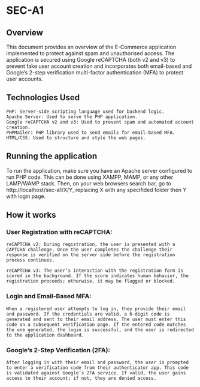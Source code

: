 # SEC-A1
## Overview

This document provides an overview of the E-Commerce application implemented to protect against spam and unauthorised access. The application is secured using Google reCAPTCHA (both v2 and v3) to prevent fake user account creation and incorporates both email-based and Google’s 2-step verification multi-factor authentication (MFA) to protect user accounts.

## Technologies Used
    PHP: Server-side scripting language used for backend logic.
    Apache Server: Used to serve the PHP application.
    Google reCAPTCHA v2 and v3: Used to prevent spam and automated account creation.
    PHPMailer: PHP library used to send emails for email-based MFA.
    HTML/CSS: Used to structure and style the web pages.

## Running the application
To run the application, make sure you have an Apache server configured to run PHP code. This can be done using XAMPP, MAMP, or any other LAMP/WAMP stack. Then, on your web browsers search bar, go to http://localhost/sec-a1/X/Y, replacing X with any specifided folder then Y with login page.

## How it works

### User Registration with reCAPTCHA:
    reCAPTCHA v2: During registration, the user is presented with a CAPTCHA challenge. Once the user completes the challenge their response is verified on the server side before the registration process continues.
    
    reCAPTCHA v3: The user’s interaction with the registration form is scored in the background. If the score indicates human behavior, the registration proceeds; otherwise, it may be flagged or blocked.

### Login and Email-Based MFA:
    When a registered user attempts to log in, they provide their email and password. If the credentials are valid, a 6-digit code is generated and sent to their email address. The user must enter this code on a subsequent verification page. If the entered code matches the one generated, the login is successful, and the user is redirected to the application dashboard.

### Google’s 2-Step Verification (2FA):
    After logging in with their email and password, the user is prompted to enter a verification code from their authenticator app. This code is validated against Google’s 2FA service. If valid, the user gains access to their account; if not, they are denied access.

